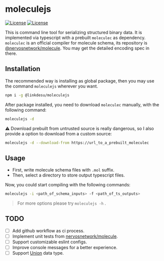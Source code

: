 # moleculejs

[![License](https://img.shields.io/github/license/linkdesu/moleculejs)](https://github.com/linkdesu/moleculejs/blob/develop/LICENSE)
[![License](https://img.shields.io/github/package-json/v/linkdesu/moleculejs)](https://github.com/linkdesu/moleculejs/releases)

This is command line tool for serializing structured binary data. It is implemented via typescript with a prebuilt `moleculec` 
as dependency. `moleculec` is an official compiler for molecule schema, its repository is [@nervosnetwork/molecule](https://github.com/nervosnetwork/molecule).
You may get the detailed encoding spec in there.


## Installation

The recommended way is installing as global package, then you may use the command `moleculejs` wherever you want.

```bash
npm i -g @linkdesu/moleculejs
```

After package installed, you need to download `moleculec` manually, with the following command:

```bash
moleculejs -d
```

⚠️ Download prebuilt from untrusted source is really dangerous, so I also provide a option to download from a custom source:

```bash
moleculejs -d --download-from https://url_to_a_prebuilt_moleculec
```


## Usage

- First, write molecule schema files with `.mol` suffix.
- Then, select a directory to store output typescript files.

Now, you could start compiling with the following commands:

```bash
moleculejs -i <path_of_schema_inputs> -f <path_of_ts_outputs>
```

> For more options please try `moleculejs -h` .


## TODO

- [ ] Add github workflow as ci process.
- [ ] Implement unit tests from [nervosnetwork/molecule](https://github.com/nervosnetwork/molecule/tree/master/test).
- [ ] Support customizable eslint configs.
- [ ] Improve console messages for a better experience.
- [ ] Support [Union](https://github.com/nervosnetwork/molecule/blob/master/docs/encoding_spec.md#union) data type.
